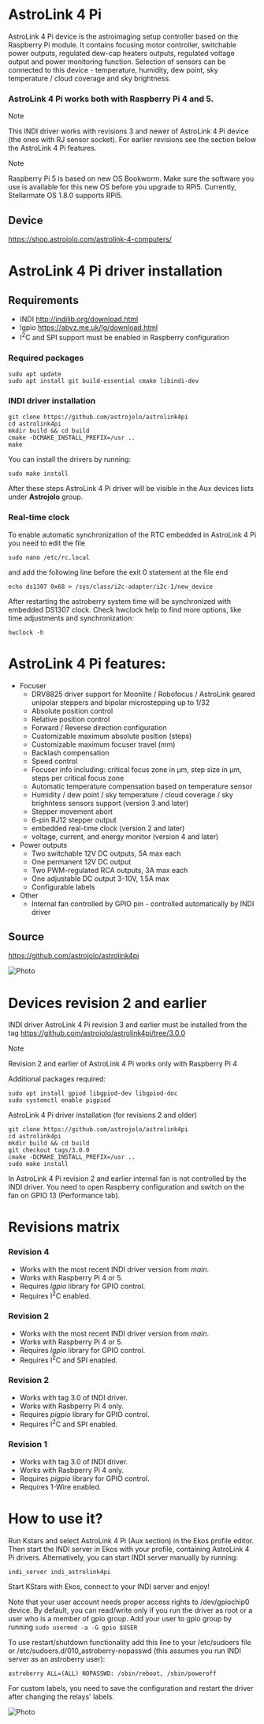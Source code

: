# AstroLink 4 Pi
AstroLink 4 Pi device is the astroimaging setup controller based on the Raspberry Pi module. It contains focusing motor controller, switchable power outputs, regulated dew-cap heaters outputs, regulated voltage output and power monitoring function. Selection of sensors can be connected to this device - temperature, humidity, dew point, sky temperature / cloud coverage and sky brightness.
### AstroLink 4 Pi works both with Raspberry Pi 4 and 5. 

> [!NOTE]
> This INDI driver works with revisions 3 and newer of AstroLink 4 Pi device (the ones with RJ sensor socket). For earlier revisions see the section below the AstroLink 4 Pi features.

> [!NOTE]
> Raspberry Pi 5 is based on new OS Bookworm. Make sure the software you use is available for this new OS before you upgrade to RPi5. Currently, Stellarmate OS 1.8.0 supports RPi5. 

## Device
https://shop.astrojolo.com/astrolink-4-computers/


# AstroLink 4 Pi driver installation
## Requirements
* INDI http://indilib.org/download.html
* lgpio https://abyz.me.uk/lg/download.html 
* I<sup>2</sup>C and SPI support must be enabled in Raspberry configuration

### Required packages
```
sudo apt update
sudo apt install git build-essential cmake libindi-dev
```
### INDI driver installation
```
git clone https://github.com/astrojolo/astrolink4pi
cd astrolink4pi
mkdir build && cd build
cmake -DCMAKE_INSTALL_PREFIX=/usr ..
make
```
You can install the drivers by running:
```
sudo make install
```
After these steps AstroLink 4 Pi driver will be visible in the Aux devices lists under **Astrojolo** group.

### Real-time clock
To enable automatic synchronization of the RTC embedded in AstroLink 4 Pi you need to edit the file
```
sudo nano /etc/rc.local
```
and add the following line before the exit 0 statement at the file end
```
echo ds1307 0x68 > /sys/class/i2c-adapter/i2c-1/new_device
```
After restarting the astroberry system time will be synchronized with embedded DS1307 clock.
Check hwclock help to find more options, like time adjustments and synchronization:
```
hwclock -h
```

# AstroLink 4 Pi features:
* Focuser
  - DRV8825 driver support for Moonlite / Robofocus / AstroLink geared unipolar steppers and bipolar microstepping up to 1/32
  - Absolute position control
  - Relative position control
  - Forward / Reverse direction configuration
  - Customizable maximum absolute position (steps)
  - Customizable maximum focuser travel (mm)
  - Backlash compensation
  - Speed control
  - Focuser info including: critical focus zone in μm, step size in μm, steps per critical focus zone
  - Automatic temperature compensation based on temperature sensor
  - Humidity / dew point / sky temperature / cloud coverage / sky brighntess sensors support (version 3 and later)
  - Stepper movement abort
  - 6-pin RJ12 stepper output
  - embedded real-time clock (version 2 and later)
  - voltage, current, and energy monitor (version 4 and later)
* Power outputs
  - Two switchable 12V DC outputs, 5A max each
  - One permanent 12V DC output
  - Two PWM-regulated RCA outputs, 3A max each
  - One adjustable DC output 3-10V, 1.5A max
  - Configurable labels
* Other
  - Internal fan controlled by GPIO pin - controlled automatically by INDI driver

## Source
https://github.com/astrojolo/astrolink4pi

![Photo](/images/astrolink4pi-banner.jpg)

# Devices revision 2 and earlier
INDI driver AstroLink 4 Pi revision 3 and earlier must be installed from the tag https://github.com/astrojolo/astrolink4pi/tree/3.0.0

> [!NOTE]
> Revision 2 and earlier of AstroLink 4 Pi works only with Raspberry Pi 4

Additional packages required:
```
sudo apt install gpiod libgpiod-dev libgpiod-doc
sudo systemctl enable pigpiod
```
AstroLink 4 Pi driver installation (for revisions 2 and older)
```
git clone https://github.com/astrojolo/astrolink4pi
cd astrolink4pi
mkdir build && cd build
git checkout tags/3.0.0
cmake -DCMAKE_INSTALL_PREFIX=/usr ..
sudo make install
```
In AstroLink 4 Pi revision 2 and earlier internal fan is not controlled by the INDI driver. You need to open Raspberry configuration and switch on the fan on GPIO 13 (Performance tab).

# Revisions matrix
### Revision 4
* Works with the most recent INDI driver version from _main_.
* Works with Raspberry Pi 4 or 5.
* Requires _lgpio_ library for GPIO control.
* Requires I<sup>2</sup>C enabled.
### Revision 2
* Works with the most recent INDI driver version from _main_.
* Works with Raspberry Pi 4 or 5.
* Requires _lgpio_ library for GPIO control.
* Requires I<sup>2</sup>C and SPI enabled.
### Revision 2
* Works with tag 3.0 of INDI driver.
* Works with Rasbperry Pi 4 only.
* Requires _pigpio_ library for GPIO control.
* Requires I<sup>2</sup>C and SPI enabled.
### Revision 1
* Works with tag 3.0 of INDI driver.
* Works with Rasbperry Pi 4 only.
* Requires _pigpio_ library for GPIO control.
* Requires 1-Wire enabled.

# How to use it?
Run Kstars and select AstroLink 4 Pi (Aux section) in the Ekos profile editor. Then start the INDI server in Ekos with your profile, containing AstroLink 4 Pi drivers. Alternatively, you can start INDI server manually by running:
```
indi_server indi_astrolink4pi
```
Start KStars with Ekos, connect to your INDI server and enjoy!

Note that your user account needs proper access rights to /dev/gpiochip0 device. By default, you can read/write only if you run the driver as root or a user who is a member of gpio group. Add your user to gpio group by running ```sudo usermod -a -G gpio $USER```

To use restart/shutdown functionality add this line to your /etc/sudoers file or /etc/sudoers.d/010_astroberry-nopasswd (this assumes you run INDI server as an astroberry user):
```
astroberry ALL=(ALL) NOPASSWD: /sbin/reboot, /sbin/poweroff
```

For custom labels, you need to save the configuration and restart the driver after changing the relays' labels.

![Photo](/images/al4pi-interior-v3.JPG)
